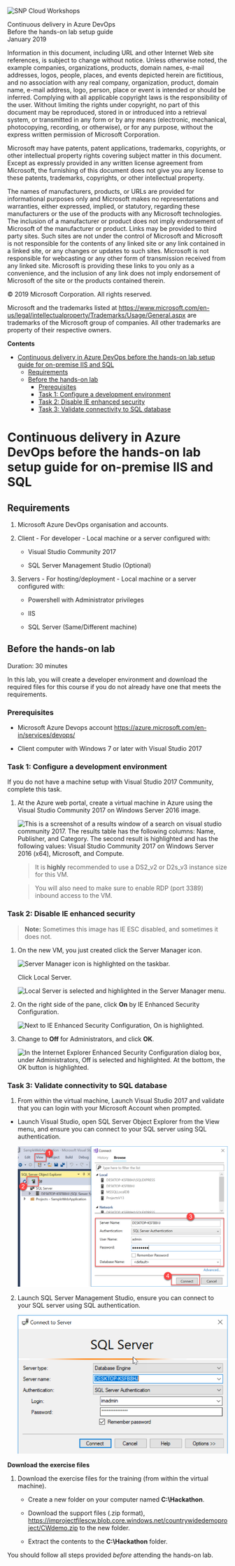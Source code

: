 ![](https://github.com/Microsoft/MCW-Template-Cloud-Workshop/raw/master/Media/ms-cloud-workshop.png "SNP Cloud Workshops")

<div class="MCWHeader1">
Continuous delivery in Azure DevOps
</div>

<div class="MCWHeader2">
Before the hands-on lab setup guide
</div>

<div class="MCWHeader3">
January 2019
</div>


Information in this document, including URL and other Internet Web site references, is subject to change without notice. Unless otherwise noted, the example companies, organizations, products, domain names, e-mail addresses, logos, people, places, and events depicted herein are fictitious, and no association with any real company, organization, product, domain name, e-mail address, logo, person, place or event is intended or should be inferred. Complying with all applicable copyright laws is the responsibility of the user. Without limiting the rights under copyright, no part of this document may be reproduced, stored in or introduced into a retrieval system, or transmitted in any form or by any means (electronic, mechanical, photocopying, recording, or otherwise), or for any purpose, without the express written permission of Microsoft Corporation.

Microsoft may have patents, patent applications, trademarks, copyrights, or other intellectual property rights covering subject matter in this document. Except as expressly provided in any written license agreement from Microsoft, the furnishing of this document does not give you any license to these patents, trademarks, copyrights, or other intellectual property.

The names of manufacturers, products, or URLs are provided for informational purposes only and Microsoft makes no representations and warranties, either expressed, implied, or statutory, regarding these manufacturers or the use of the products with any Microsoft technologies. The inclusion of a manufacturer or product does not imply endorsement of Microsoft of the manufacturer or product. Links may be provided to third party sites. Such sites are not under the control of Microsoft and Microsoft is not responsible for the contents of any linked site or any link contained in a linked site, or any changes or updates to such sites. Microsoft is not responsible for webcasting or any other form of transmission received from any linked site. Microsoft is providing these links to you only as a convenience, and the inclusion of any link does not imply endorsement of Microsoft of the site or the products contained therein.

© 2019 Microsoft Corporation. All rights reserved.

Microsoft and the trademarks listed at <https://www.microsoft.com/en-us/legal/intellectualproperty/Trademarks/Usage/General.aspx> are trademarks of the Microsoft group of companies. All other trademarks are property of their respective owners.

**Contents**

<!-- TOC -->

- [Continuous delivery in Azure DevOps before the hands-on lab setup guide for on-premise IIS and SQL](#continuous-delivery-in-azure-devops-before-the-hands-on-lab-setup-guide-for-on-premise-iis-and-sql)
  - [Requirements](#requirements)
  - [Before the hands-on lab](#before-the-hands-on-lab)
    - [Prerequisites](#prerequisites)
    - [Task 1: Configure a development environment](#task-1-configure-a-development-environment)
    - [Task 2: Disable IE enhanced security](#task-2-disable-ie-enhanced-security)
    - [Task 3: Validate connectivity to SQL database](#task-3-validate-connectivity-to-sql-database)

<!-- /TOC -->

# Continuous delivery in Azure DevOps before the hands-on lab setup guide for on-premise IIS and SQL

## Requirements

1.  Microsoft Azure DevOps organisation and accounts.

2.  Client - For developer - Local machine or a server configured with: 

    -   Visual Studio Community 2017
    
    -   SQL Server Management Studio (Optional)

2.  Servers - For hosting/deployment - Local machine or a server configured with:

    -   Powershell with Administrator privileges
    
    -   IIS
    
    -   SQL Server (Same/Different machine)

## Before the hands-on lab

Duration: 30 minutes

In this lab, you will create a developer environment and download the required files for this course if you do not already have one that meets the requirements.

### Prerequisites

-   Microsoft Azure Devops account <https://azure.microsoft.com/en-in/services/devops/>

-   Client computer with Windows 7 or later with Visual Studio 2017

### Task 1: Configure a development environment

If you do not have a machine setup with Visual Studio 2017 Community, complete this task.

1.  At the Azure web portal, create a virtual machine in Azure using the Visual Studio Community 2017 on Windows Server 2016 image.

    ![This is a screenshot of a results window of a search on visual studio community 2017. The results table has the following columns: Name, Publisher, and Category. The second result is highlighted and has the following values: Visual Studio Community 2017 on Windows Server 2016 (x64), Microsoft, and Compute.](images/Setup/image3.png "Virtual machine creation screenshot")

    > It is **highly** recommended to use a DS2_v2 or D2s_v3 instance size for this VM.

    > You will also need to make sure to enable RDP (port 3389) inbound access to the VM.

### Task 2: Disable IE enhanced security

>**Note:** Sometimes this image has IE ESC disabled, and sometimes it does not.

1.  On the new VM, you just created click the Server Manager icon.

    ![Server Manager icon is highlighted on the taskbar.](images/Setup/image4.png "Server Manager icon")

    Click Local Server.

    ![Local Server is selected and highlighted in the Server Manager menu.](images/Setup/image5.png "Server Manager menu")

2.  On the right side of the pane, click **On** by IE Enhanced Security Configuration.

    ![Next to IE Enhanced Security Configuration, On is highlighted.](images/Setup/image6.png "IE Enhanced Security Configuration On")

3.  Change to **Off** for Administrators, and click **OK**.

    ![In the Internet Explorer Enhanced Security Configuration dialog box, under Administrators, Off is selected and highlighted. At the bottom, the OK button is highlighted.](images/Setup/image7.png "Internet Explorer Enhanced Security Configuration dialog box")

### Task 3: Validate connectivity to SQL database

1.  From within the virtual machine, Launch Visual Studio 2017 and validate that you can login with your Microsoft Account when prompted.

  - Launch Visual Studio, open SQL Server Object Explorer from the View menu, and ensure you can connect to your SQL server using SQL authentication.
  
    ![In SQL Server Object Explorer, the submenu for the SQL Server displays with the following options: Refresh, Connect to SQL Server, Manage and Filter Subscriptions, and Open Getting Started Page.](images/Setup/image8.png "SQL Server Object Explorer")

2. Launch SQL Server Management Studio, ensure you can connect to your SQL server using SQL authentication.

    ![In SSMS, Connect to SQL Server.](images/Setup/image8a.png "SSMS")

**Download the exercise files**

1.  Download the exercise files for the training (from within the virtual machine).

    -   Create a new folder on your computer named **C:\\Hackathon**.

    -   Download the support files (.zip format), https://improjectfilescw.blob.core.windows.net/countrywidedemoproject/CWdemo.zip to the new folder.

    -   Extract the contents to the **C:\\Hackathon** folder.


You should follow all steps provided *before* attending the hands-on lab.
